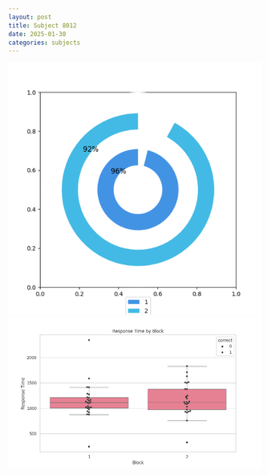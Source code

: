 ```yaml
---
layout: post
title: Subject 8012
date: 2025-01-30
categories: subjects
---
```


![](data/8012/run-14/8012__acc_test.png)
![](data/8012/run-14/8012_rt.png)
